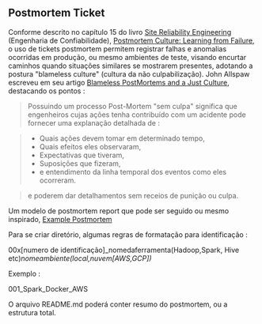 ## Postmortem Ticket

Conforme descrito no capítulo 15 do livro [Site Reliability Engineering](https://landing.google.com/sre/sre-book/toc/index.html) (Engenharia de Confiabilidade), [Postmortem Culture: Learning from Failure](https://landing.google.com/sre/sre-book/chapters/postmortem-culture/), o uso de tickets postmortem permitem registrar falhas e anomalias ocorridas em produção, ou mesmo ambientes de teste, visando encurtar caminhos quando situações similares se mostrarem presentes, adotando a postura "blameless culture" (cultura da não culpabilização). John Allspaw escreveu em seu artigo [Blameless PostMortems and a Just Culture](https://codeascraft.com/2012/05/22/blameless-postmortems/), destacando os pontos :

> Possuindo um processo Post-Mortem "sem culpa" significa que engenheiros cujas ações tenha contribuído com um acidente pode fornecer uma explanação detalhada de :

> * Quais ações devem tomar em determinado tempo,
> * Quais efeitos eles observaram,
> * Expectativas que tiveram,
> * Suposições que fizeram,
> * e entendimento da linha temporal dos eventos como eles ocorreram.

> e poderem dar detalhamentos sem receios de punição ou culpa.


Um modelo de postmortem report que pode ser seguido ou mesmo inspirado, [Example Postmortem](https://landing.google.com/sre/sre-book/chapters/postmortem/)


Para se criar diretório, algumas regras de formatação para identificação :

00x[numero de identificação]_nomedaferramenta(Hadoop,Spark, Hive etc)_nomeambiente(local,nuvem[AWS,GCP])_

Exemplo :

001_Spark_Docker_AWS

O arquivo README.md poderá conter resumo do postmortem, ou a estrutura total.
